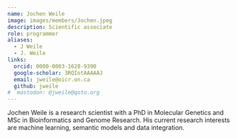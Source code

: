 ```yaml
---
name: Jochen Weile
image: images/members/Jochen.jpeg
description: Scientific associate
role: programmer
aliases:
  - J Weile
  - J. Weile
links:
  orcid: 0000-0003-1628-9390
  google-scholar: 3RQIotAAAAAJ
  email: jweile@oicr.on.ca
  github: jweile
#  mastodon: @jweile@qoto.org
---
```


Jochen Weile is a research scientist with a PhD in Molecular Genetics and MSc in Bioinformatics and Genome Research. His current research interests are machine learning, semantic models and data integration.
